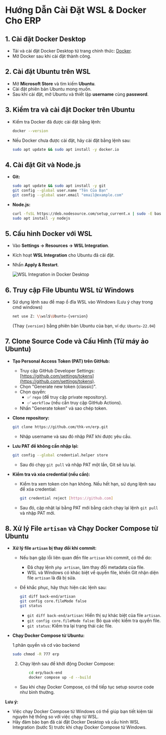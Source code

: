 # Hướng Dẫn Cài Đặt WSL & Docker Cho ERP

## 1. Cài đặt Docker Desktop

-   Tải và cài đặt Docker Desktop từ trang chính thức: [Docker](https://www.docker.com/).
-   Mở Docker sau khi cài đặt thành công.

## 2. Cài đặt Ubuntu trên WSL

-   Mở **Microsoft Store** và tìm kiếm **Ubuntu**.
-   Cài đặt phiên bản Ubuntu mong muốn.
-   Sau khi cài đặt, mở Ubuntu và thiết lập **username** cùng **password**.

## 3. Kiểm tra và cài đặt Docker trên Ubuntu

-   Kiểm tra Docker đã được cài đặt bằng lệnh:

    ```sh
    docker --version
    ```

-   Nếu Docker chưa được cài đặt, hãy cài đặt bằng lệnh sau:

    ```sh
    sudo apt update && sudo apt install -y docker.io
    ```

## 4. Cài đặt Git và Node.js

-   **Git:**

    ```sh
    sudo apt update && sudo apt install -y git
    git config --global user.name "Tên Của Bạn"
    git config --global user.email "email@example.com"
    ```

-   **Node.js:**

    ```sh
    curl -fsSL https://deb.nodesource.com/setup_current.x | sudo -E bash -
    sudo apt install -y nodejs
    ```

## 5. Cấu hình Docker với WSL

-   Vào **Settings → Resources → WSL Integration**.
-   Kích hoạt **WSL Integration** cho Ubuntu đã cài đặt.
-   Nhấn **Apply & Restart**.

    ![WSL Integration in Docker Desktop](https://github.com/user-attachments/assets/d6869b8a-fb85-4db0-9870-0f8eeb068895)

## 6. Truy cập File Ubuntu WSL từ Windows

-   Sử dụng lệnh sau để map ổ đĩa WSL vào Windows (Lưu ý chạy trong cmd windows)

    ```sh
    net use Z: \\wsl$\Ubuntu-{version}
    ```

    (Thay `{version}` bằng phiên bản Ubuntu của bạn, ví dụ: `Ubuntu-22.04`)

## 7. Clone Source Code và Cấu Hình (Từ máy ảo Ubuntu)

-   **Tạo Personal Access Token (PAT) trên GitHub:**
    -   Truy cập GitHub Developer Settings: [https://github.com/settings/tokens](https://github.com/settings/tokens).
    -   Chọn "Generate new token (classic)".
    -   Chọn quyền:
        -   ✅ `repo` (để truy cập private repository).
        -   ✅ `workflow` (nếu cần truy cập GitHub Actions).
    -   Nhấn "Generate token" và sao chép token.

-   **Clone repository:**

    ```sh
    git clone https://github.com/thk-vn/erp.git
    ```

    -   Nhập username và sau đó nhập PAT khi được yêu cầu.

-   **Lưu PAT để không cần nhập lại:**

    ```sh
    git config --global credential.helper store
    ```

    -   Sau đó chạy `git pull` và nhập PAT một lần, Git sẽ lưu lại.

-   **Kiểm tra và xóa credential (nếu cần):**

    -   Kiểm tra xem token còn hạn không. Nếu hết hạn, sử dụng lệnh sau để xóa credential:

        ```sh
        git credential reject [https://github.com]
        ```

    -   Sau đó, cập nhật lại bằng PAT mới bằng cách chạy lại lệnh `git pull` và nhập PAT mới.

## 8. Xử lý File `artisan` và Chạy Docker Compose từ Ubuntu

-   **Xử lý file `artisan` bị thay đổi khi commit:**

    -   Nếu bạn gặp lỗi liên quan đến file `artisan` khi commit, có thể do:
        -   Đã chạy lệnh `php artisan`, làm thay đổi metadata của file.
        -   WSL và Windows có khác biệt về quyền file, khiến Git nhận diện file `artisan` là đã bị sửa.
    -   Để khắc phục, hãy thực hiện các lệnh sau:

        ```sh
        git diff back-end/artisan
        git config core.fileMode false
        git status
        ```

        -   `git diff back-end/artisan`: Hiển thị sự khác biệt của file `artisan`.
        -   `git config core.fileMode false`: Bỏ qua việc kiểm tra quyền file.
        -   `git status`: Kiểm tra lại trạng thái các file.

-   **Chạy Docker Compose từ Ubuntu:**

    1.phân quyền và cd vào backend 
     ```sh
    sudo chmod -R 777 erp
    ```
    2.  Chạy lệnh sau để khởi động Docker Compose:

        ```sh
            cd erp/back-end
            docker compose up -d --build
        ```

    -   Sau khi chạy Docker Compose, có thể tiếp tục setup source code như bình thường.

**Lưu ý:**

* Việc chạy Docker Compose từ Windows có thể giúp bạn tiết kiệm tài nguyên hệ thống so với việc chạy từ WSL.
* Hãy đảm bảo bạn đã cài đặt Docker Desktop và cấu hình WSL Integration (bước 5) trước khi chạy Docker Compose từ Windows.
